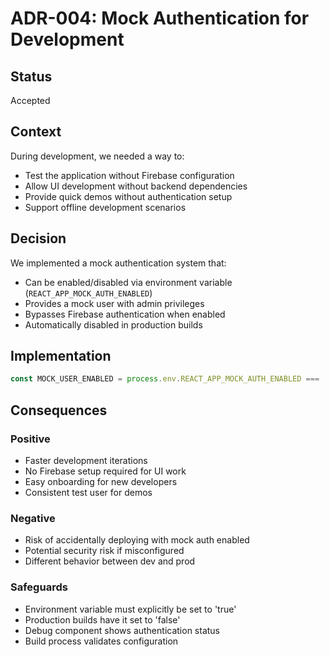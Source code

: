 # ADR-004: Mock Authentication for Development

## Status
Accepted

## Context
During development, we needed a way to:
- Test the application without Firebase configuration
- Allow UI development without backend dependencies
- Provide quick demos without authentication setup
- Support offline development scenarios

## Decision
We implemented a mock authentication system that:
- Can be enabled/disabled via environment variable (`REACT_APP_MOCK_AUTH_ENABLED`)
- Provides a mock user with admin privileges
- Bypasses Firebase authentication when enabled
- Automatically disabled in production builds

## Implementation
```javascript
const MOCK_USER_ENABLED = process.env.REACT_APP_MOCK_AUTH_ENABLED === 'true';
```

## Consequences

### Positive
- Faster development iterations
- No Firebase setup required for UI work
- Easy onboarding for new developers
- Consistent test user for demos

### Negative
- Risk of accidentally deploying with mock auth enabled
- Potential security risk if misconfigured
- Different behavior between dev and prod

### Safeguards
- Environment variable must explicitly be set to 'true'
- Production builds have it set to 'false'
- Debug component shows authentication status
- Build process validates configuration